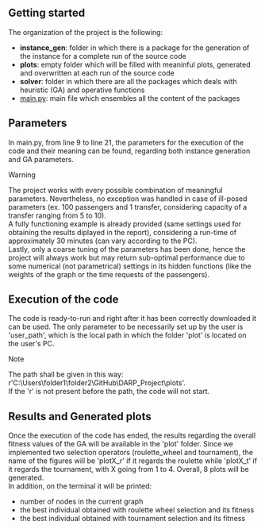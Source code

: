 ## Getting started
The organization of the project is the following:
- **instance_gen**: folder in which there is a package for the generation of the instance for a complete run of the source code
- **plots**: empty folder which will be filled with meaninful plots, generated and overwritten at each run of the source code
- **solver**: folder in which there are all the packages which deals with heuristic (GA) and operative functions
- <ins>main.py</ins>: main file which ensembles all the content of the packages

## Parameters
In main.py, from line 9 to line 21, the parameters for the execution of the code and their meaning can be found, regarding both instance generation and GA parameters.

> [!WARNING]
> The project works with every possible combination of meaningful parameters. Nevertheless, no exception was handled in case of ill-posed parameters (ex. 100 passengers and 1 transfer, considering capacity of a transfer ranging from 5 to 10).\
> A fully functioning example is already provided (same settings used for obtaining the results diplayed in the report), considering a run-time of approximately 30 minutes (can vary according to the PC).\
> Lastly, only a coarse tuning of the parameters has been done, hence the project will always work but may return sub-optimal performance due to some numerical (not parametrical) settings in its hidden functions (like the weights of the graph or the time requests of the passengers).

## Execution of the code
The code is ready-to-run and right after it has been correctly downloaded it can be used. The only parameter to be necessarily set up by the user is 'user_path', which is the local path in which the folder 'plot' is located on the user's PC. 

> [!NOTE]
> The path shall be given in this way: r'C:\Users\folder1\folder2\GitHub\DARP_Project\plots'.\
> If the 'r' is not present before the path, the code will not start.

## Results and Generated plots
Once the execution of the code has ended, the results regarding the overall fitness values of the GA will be available in the 'plot' folder. Since we implemented two selection operators (roulette_wheel and tournament), the name of the figures will be 'plotX_r' if it regards the roulette while 'plotX_t' if it regards the tournament, with X going from 1 to 4. Overall, 8 plots will be generated.\
In addition, on the terminal it will be printed:
- number of nodes in the current graph
- the best individual obtained with roulette wheel selection and its fitness
- the best individual obtained with tournament selection and its fitness
